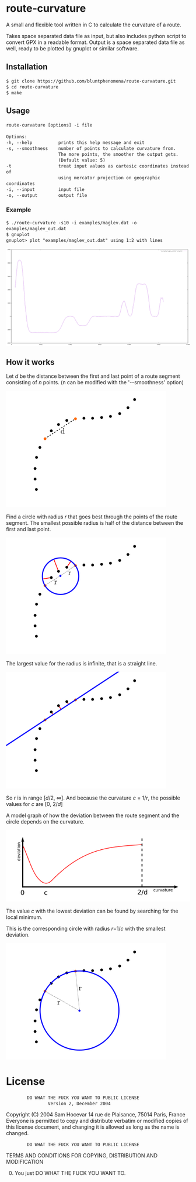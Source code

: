 # route-curvature

A small and flexible tool written in C to calculate the curvature of a route.

Takes space separated data file as input, but also includes python script to convert GPX in a readable format.
Output is a space separated data file as well, ready to be plotted by gnuplot or similar software.

## Installation

```
$ git clone https://github.com/bluntphenomena/route-curvature.git
$ cd route-curvature
$ make
```

## Usage

```
route-curvature [options] -i file

Options:
-h, --help          prints this help message and exit
-s, --smoothness    number of points to calculate curvature from.
                    The more points, the smoother the output gets.
                    (Default value: 5)
-t                  treat input values as cartesic coordinates instead of
                    using mercator projection on geographic coordinates
-i, --input         input file
-o, --output        output file
```

### Example

```
$ ./route-curvature -s10 -i examples/maglev.dat -o examples/maglev_out.dat
$ gnuplot
gnuplot> plot "examples/maglev_out.dat" using 1:2 with lines
```

![graph](https://raw.githubusercontent.com/bluntphenomena/route-curvature/master/examples/maglev_graph.png)

## How it works

Let _d_ be the distance between the first and last point of a route segment consisting of _n_ points. (n can be modified with the '--smoothness' option)

![how1](https://raw.githubusercontent.com/bluntphenomena/route-curvature/master/documentation/route1.png)

Find a circle with radius _r_ that goes best through the points of the route segment.
The smallest possible radius is half of the distance between the first and last point.

![how2](https://raw.githubusercontent.com/bluntphenomena/route-curvature/master/documentation/route4.png)

The largest value for the radius is infinite, that is a straight line.

![how3](https://raw.githubusercontent.com/bluntphenomena/route-curvature/master/documentation/route3.png)

So _r_ is in range [_d_/2, ∞].
And because the curvature _c_ = 1/_r_, the possible values for _c_ are [0, 2/_d_]

A model graph of how the deviation between the route segment and the circle depends on the curvature.

![how4](https://raw.githubusercontent.com/bluntphenomena/route-curvature/master/documentation/graph.png)

The value _c_ with the lowest deviation can be found by searching for the local minimum.

This is the corresponding circle with radius _r_=1/_c_ with the smallest deviation.

![how4](https://raw.githubusercontent.com/bluntphenomena/route-curvature/master/documentation/route2.png)

# License

            DO WHAT THE FUCK YOU WANT TO PUBLIC LICENSE
                    Version 2, December 2004

 Copyright (C) 2004 Sam Hocevar
  14 rue de Plaisance, 75014 Paris, France
 Everyone is permitted to copy and distribute verbatim or modified
 copies of this license document, and changing it is allowed as long
 as the name is changed.

            DO WHAT THE FUCK YOU WANT TO PUBLIC LICENSE
   TERMS AND CONDITIONS FOR COPYING, DISTRIBUTION AND MODIFICATION

  0. You just DO WHAT THE FUCK YOU WANT TO.
